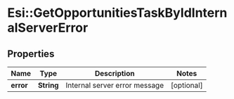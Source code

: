 # Esi::GetOpportunitiesTaskByIdInternalServerError

## Properties
Name | Type | Description | Notes
------------ | ------------- | ------------- | -------------
**error** | **String** | Internal server error message | [optional] 


